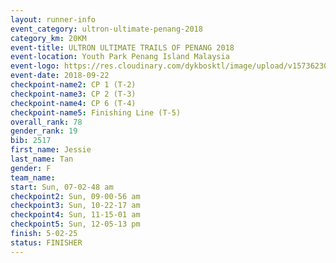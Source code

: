 ```yaml
---
layout: runner-info 
event_category: ultron-ultimate-penang-2018 
category_km: 20KM 
event-title: ULTRON ULTIMATE TRAILS OF PENANG 2018 
event-location: Youth Park Penang Island Malaysia 
event-logo: https://res.cloudinary.com/dykbosktl/image/upload/v1573623002/Logo/ULTRO_2018_LOGO_btp5xw.jpg 
event-date: 2018-09-22 
checkpoint-name2: CP 1 (T-2) 
checkpoint-name3: CP 2 (T-3) 
checkpoint-name4: CP 6 (T-4) 
checkpoint-name5: Finishing Line (T-5) 
overall_rank: 78
gender_rank: 19
bib: 2517
first_name: Jessie
last_name: Tan
gender: F
team_name: 
start: Sun, 07-02-48 am
checkpoint2: Sun, 09-00-56 am
checkpoint3: Sun, 10-22-17 am
checkpoint4: Sun, 11-15-01 am
checkpoint5: Sun, 12-05-13 pm
finish: 5-02-25
status: FINISHER
---
```

